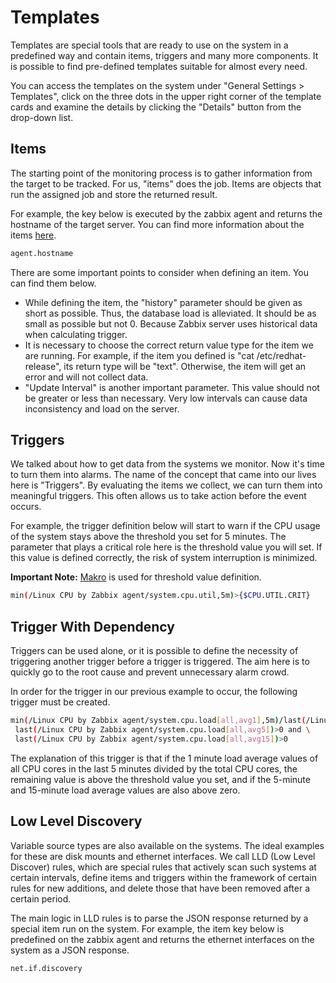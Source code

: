 # Templates

Templates are special tools that are ready to use on the system in a predefined way and contain items, triggers and many more components. It is possible to find pre-defined templates suitable for almost every need.

You can access the templates on the system under "General Settings > Templates", click on the three dots in the upper right corner of the template cards and examine the details by clicking the "Details" button from the drop-down list.

## Items

The starting point of the monitoring process is to gather information from the target to be tracked. For us, "items" does the job. Items are objects that run the assigned job and store the returned result.

For example, the key below is executed by the zabbix agent and returns the hostname of the target server. You can find more information about the items [here](https://www.zabbix.com/documentation/2.2/en/manual/config/items/itemtypes).

```bash
agent.hostname
```

There are some important points to consider when defining an item. You can find them below.

* While defining the item, the "history" parameter should be given as short as possible. Thus, the database load is alleviated. It should be as small as possible but not 0. Because Zabbix server uses historical data when calculating trigger.
* It is necessary to choose the correct return value type for the item we are running. For example, if the item you defined is "cat /etc/redhat-release", its return type will be "text". Otherwise, the item will get an error and will not collect data.
* "Update Interval" is another important parameter. This value should not be greater or less than necessary. Very low intervals can cause data inconsistency and load on the server.

## Triggers

We talked about how to get data from the systems we monitor. Now it's time to turn them into alarms. The name of the concept that came into our lives here is "Triggers". By evaluating the items we collect, we can turn them into meaningful triggers. This often allows us to take action before the event occurs.

For example, the trigger definition below will start to warn if the CPU usage of the system stays above the threshold you set for 5 minutes. The parameter that plays a critical role here is the threshold value you will set. If this value is defined correctly, the risk of system interruption is minimized.

__Important Note:__ [Makro](../components/macros) is used for threshold value definition.

```bash
min(/Linux CPU by Zabbix agent/system.cpu.util,5m)>{$CPU.UTIL.CRIT}
```

## Trigger With Dependency

Triggers can be used alone, or it is possible to define the necessity of triggering another trigger before a trigger is triggered. The aim here is to quickly go to the root cause and prevent unnecessary alarm crowd.

In order for the trigger in our previous example to occur, the following trigger must be created.

```bash
min(/Linux CPU by Zabbix agent/system.cpu.load[all,avg1],5m)/last(/Linux CPU by Zabbix agent/system.cpu.num)>{$LOAD_AVG_PER_CPU.MAX.WARN} and \
 last(/Linux CPU by Zabbix agent/system.cpu.load[all,avg5])>0 and \
 last(/Linux CPU by Zabbix agent/system.cpu.load[all,avg15])>0
```

The explanation of this trigger is that if the 1 minute load average values of all CPU cores in the last 5 minutes divided by the total CPU cores, the remaining value is above the threshold value you set, and if the 5-minute and 15-minute load average values are also above zero.

## Low Level Discovery

Variable source types are also available on the systems. The ideal examples for these are disk mounts and ethernet interfaces. We call LLD (Low Level Discover) rules, which are special rules that actively scan such systems at certain intervals, define items and triggers within the framework of certain rules for new additions, and delete those that have been removed after a certain period.

The main logic in LLD rules is to parse the JSON response returned by a special item run on the system. For example, the item key below is predefined on the zabbix agent and returns the ethernet interfaces on the system as a JSON response.

```bash
net.if.discovery
```